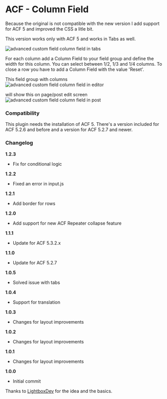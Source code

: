 ACF - Column Field
==================

Because the original is not compatible with the new version I add support for ACF 5 and improved the CSS a litle bit.

This version works only with ACF 5 and works in Tabs as well.

![advanced custom field column field in tabs](http://www.dreihochzwo.de/download/acf_columns.png)

For each column add a Column Field to your field group and define the width for this column. You can select between 1/2, 1/3 and 1/4 columns. To close a row you have to add a Column Field with the value 'Reset'.

This field group with columns
![advanced custom field column field in editor](http://www.dreihochzwo.de/download/acf_column_editor.png)

will show this on page/post edit screen
![advanced custom field column field in post](http://www.dreihochzwo.de/download/acf_column_page.png)


### Compatibility

This plugin needs the installation of ACF 5. There's a version included for ACF 5.2.6 and before and a version for ACF 5.2.7 and newer.

### Changelog
**1.2.3**
* Fix for conditional logic

**1.2.2**
* Fixed an error in input.js

**1.2.1**
* Add border for rows

**1.2.0**
* Add support for new ACF Repeater collapse feature

**1.1.1**
* Update for ACF 5.3.2.x

**1.1.0**
* Update for ACF 5.2.7

**1.0.5**
* Solved issue with tabs

**1.0.4**
* Support for translation

**1.0.3**
* Changes for layout improvements

**1.0.2**
* Changes for layout improvements

**1.0.1**
* Changes for layout improvements

**1.0.0**
* Initial commit

Thanks to <a href="https://github.com/LightboxDev">LightboxDev</a> for the idea and the basics.

